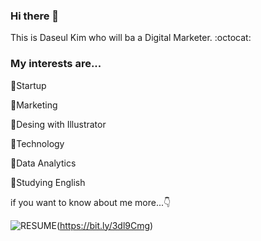 ### Hi there 👋

This is Daseul Kim who will ba a Digital Marketer. :octocat:


### My interests are...
:hatching_chick:Startup

:mag_right:Marketing

:balloon:Desing with Illustrator

:iphone:Technology

:file_folder:Data Analytics

:ledger:Studying English


if you want to know about me more...:point_down:


![RESUME](https://img.shields.io/badge/-RESUME-c079e5?style=flat-square&link=https://bit.ly/3dl9Cmg)(https://bit.ly/3dl9Cmg)
<!--
**Daseul-Kim/Daseul-Kim** is a ✨ _special_ ✨ repository because its `README.md` (this file) appears on your GitHub profile.

Here are some ideas to get you started:

- 🔭 I’m currently working on ...
- 🌱 I’m currently learning ...
- 👯 I’m looking to collaborate on ...
- 🤔 I’m looking for help with ...
- 💬 Ask me about ...
- 📫 How to reach me: ...
- 😄 Pronouns: ...
- ⚡ Fun fact: ...
-->
